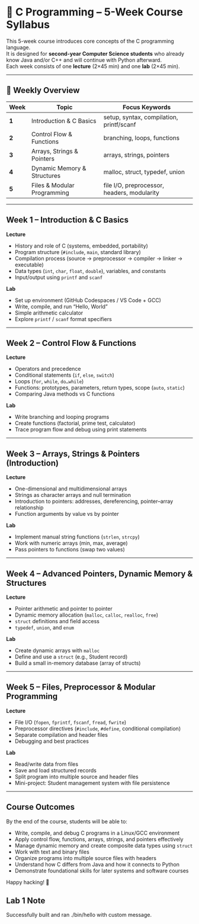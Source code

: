 
# 📘 C Programming – 5-Week Course Syllabus

This 5-week course introduces core concepts of the C programming language.  
It is designed for **second-year Computer Science students** who already know Java and/or C++ and will continue with Python afterward.  
Each week consists of one **lecture** (2×45 min) and one **lab** (2×45 min).

---

## 📅 Weekly Overview

| **Week** | **Topic** | **Focus Keywords** |
|-----------|------------|--------------------|
| **1** | Introduction & C Basics | setup, syntax, compilation, printf/scanf |
| **2** | Control Flow & Functions | branching, loops, functions |
| **3** | Arrays, Strings & Pointers | arrays, strings, pointers |
| **4** | Dynamic Memory & Structures | malloc, struct, typedef, union |
| **5** | Files & Modular Programming | file I/O, preprocessor, headers, modularity |

---

## Week 1 – Introduction & C Basics
**Lecture**
- History and role of C (systems, embedded, portability)
- Program structure (`#include`, `main`, standard library)
- Compilation process (source → preprocessor → compiler → linker → executable)
- Data types (`int`, `char`, `float`, `double`), variables, and constants
- Input/output using `printf` and `scanf`

**Lab**
- Set up environment (GitHub Codespaces / VS Code + GCC)
- Write, compile, and run “Hello, World”
- Simple arithmetic calculator
- Explore `printf` / `scanf` format specifiers

---

## Week 2 – Control Flow & Functions
**Lecture**
- Operators and precedence
- Conditional statements (`if`, `else`, `switch`)
- Loops (`for`, `while`, `do…while`)
- Functions: prototypes, parameters, return types, scope (`auto`, `static`)
- Comparing Java methods vs C functions

**Lab**
- Write branching and looping programs
- Create functions (factorial, prime test, calculator)
- Trace program flow and debug using print statements

---

## Week 3 – Arrays, Strings & Pointers (Introduction)
**Lecture**
- One-dimensional and multidimensional arrays
- Strings as character arrays and null termination
- Introduction to pointers: addresses, dereferencing, pointer–array relationship
- Function arguments by value vs by pointer

**Lab**
- Implement manual string functions (`strlen`, `strcpy`)
- Work with numeric arrays (min, max, average)
- Pass pointers to functions (swap two values)

---

## Week 4 – Advanced Pointers, Dynamic Memory & Structures
**Lecture**
- Pointer arithmetic and pointer to pointer
- Dynamic memory allocation (`malloc`, `calloc`, `realloc`, `free`)
- `struct` definitions and field access
- `typedef`, `union`, and `enum`

**Lab**
- Create dynamic arrays with `malloc`
- Define and use a `struct` (e.g., Student record)
- Build a small in-memory database (array of structs)

---

## Week 5 – Files, Preprocessor & Modular Programming
**Lecture**
- File I/O (`fopen`, `fprintf`, `fscanf`, `fread`, `fwrite`)
- Preprocessor directives (`#include`, `#define`, conditional compilation)
- Separate compilation and header files
- Debugging and best practices

**Lab**
- Read/write data from files
- Save and load structured records
- Split program into multiple source and header files
- Mini-project: Student management system with file persistence

---

## Course Outcomes
By the end of the course, students will be able to:

- Write, compile, and debug C programs in a Linux/GCC environment  
- Apply control flow, functions, arrays, strings, and pointers effectively  
- Manage dynamic memory and create composite data types using `struct`  
- Work with text and binary files  
- Organize programs into multiple source files with headers  
- Understand how C differs from Java and how it connects to Python  
- Demonstrate foundational skills for later systems and software courses


Happy hacking! 🎯

## Lab 1 Note
Successfully built and ran ./bin/hello with custom message.
